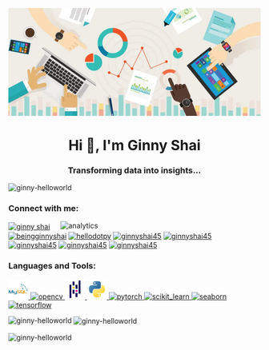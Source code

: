 ![logo](https://github.com/Ginny-helloworld/Ginny-helloworld/blob/main/analytics.png)
<h1 align="center">Hi 👋, I'm Ginny Shai</h1>
<h3 align="center">Transforming data into insights...</h3>

<p align="left"> <img src="https://komarev.com/ghpvc/?username=ginny-helloworld&label=Profile%20views&color=0e75b6&style=flat" alt="ginny-helloworld" /> </p>

<h3 align="left">Connect with me:</h3>
<img align="right" alt="analytics" width="400" src="https://cdn.dribbble.com/users/634508/screenshots/2172083/media/1cc2d961f9b95d233963a7868214ca93.gif">

<p align="left">
<a href="https://linkedin.com/in/ginny shai" target="blank"><img align="center" src="https://raw.githubusercontent.com/rahuldkjain/github-profile-readme-generator/master/src/images/icons/Social/linked-in-alt.svg" alt="ginny shai" height="30" width="40" /></a>
<a href="https://instagram.com/beingginnyshai" target="blank"><img align="center" src="https://raw.githubusercontent.com/rahuldkjain/github-profile-readme-generator/master/src/images/icons/Social/instagram.svg" alt="beingginnyshai" height="30" width="40" /></a>
<a href="https://www.youtube.com/c/hellodotpy" target="blank"><img align="center" src="https://raw.githubusercontent.com/rahuldkjain/github-profile-readme-generator/master/src/images/icons/Social/youtube.svg" alt="hellodotpy" height="30" width="40" /></a>
<a href="https://www.codechef.com/users/ginnyshai45" target="blank"><img align="center" src="https://cdn.jsdelivr.net/npm/simple-icons@3.1.0/icons/codechef.svg" alt="ginnyshai45" height="30" width="40" /></a>
<a href="https://www.hackerrank.com/ginnyshai45" target="blank"><img align="center" src="https://raw.githubusercontent.com/rahuldkjain/github-profile-readme-generator/master/src/images/icons/Social/hackerrank.svg" alt="ginnyshai45" height="30" width="40" /></a>
<a href="https://codeforces.com/profile/ginnyshai45" target="blank"><img align="center" src="https://raw.githubusercontent.com/rahuldkjain/github-profile-readme-generator/master/src/images/icons/Social/codeforces.svg" alt="ginnyshai45" height="30" width="40" /></a>
<a href="https://www.leetcode.com/ginnyshai45" target="blank"><img align="center" src="https://raw.githubusercontent.com/rahuldkjain/github-profile-readme-generator/master/src/images/icons/Social/leet-code.svg" alt="ginnyshai45" height="30" width="40" /></a>
<a href="https://auth.geeksforgeeks.org/user/ginnyshai45" target="blank"><img align="center" src="https://raw.githubusercontent.com/rahuldkjain/github-profile-readme-generator/master/src/images/icons/Social/geeks-for-geeks.svg" alt="ginnyshai45" height="30" width="40" /></a>
</p>

<h3 align="left">Languages and Tools:</h3>
<p align="left"> <a href="https://www.mysql.com/" target="_blank" rel="noreferrer"> <img src="https://raw.githubusercontent.com/devicons/devicon/master/icons/mysql/mysql-original-wordmark.svg" alt="mysql" width="40" height="40"/> </a> <a href="https://opencv.org/" target="_blank" rel="noreferrer"> <img src="https://www.vectorlogo.zone/logos/opencv/opencv-icon.svg" alt="opencv" width="40" height="40"/> </a> <a href="https://pandas.pydata.org/" target="_blank" rel="noreferrer"> <img src="https://raw.githubusercontent.com/devicons/devicon/2ae2a900d2f041da66e950e4d48052658d850630/icons/pandas/pandas-original.svg" alt="pandas" width="40" height="40"/> </a> <a href="https://www.python.org" target="_blank" rel="noreferrer"> <img src="https://raw.githubusercontent.com/devicons/devicon/master/icons/python/python-original.svg" alt="python" width="40" height="40"/> </a> <a href="https://pytorch.org/" target="_blank" rel="noreferrer"> <img src="https://www.vectorlogo.zone/logos/pytorch/pytorch-icon.svg" alt="pytorch" width="40" height="40"/> </a> <a href="https://scikit-learn.org/" target="_blank" rel="noreferrer"> <img src="https://upload.wikimedia.org/wikipedia/commons/0/05/Scikit_learn_logo_small.svg" alt="scikit_learn" width="40" height="40"/> </a> <a href="https://seaborn.pydata.org/" target="_blank" rel="noreferrer"> <img src="https://seaborn.pydata.org/_images/logo-mark-lightbg.svg" alt="seaborn" width="40" height="40"/> </a> <a href="https://www.tensorflow.org" target="_blank" rel="noreferrer"> <img src="https://www.vectorlogo.zone/logos/tensorflow/tensorflow-icon.svg" alt="tensorflow" width="40" height="40"/> </a> </p>

<p><img align="left" src="https://github-readme-stats.vercel.app/api/top-langs?username=ginny-helloworld&show_icons=true&locale=en&layout=compact" alt="ginny-helloworld" /></p>

<p>&nbsp;<img align="center" src="https://github-readme-stats.vercel.app/api?username=ginny-helloworld&show_icons=true&locale=en" alt="ginny-helloworld" /></p>

<p><img align="center" src="https://github-readme-streak-stats.herokuapp.com/?user=ginny-helloworld&" alt="ginny-helloworld" /></p>
